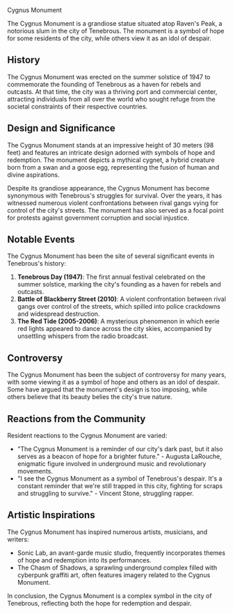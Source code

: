 Cygnus Monument

The Cygnus Monument is a grandiose statue situated atop Raven's Peak, a notorious slum in the city of Tenebrous. The monument is a symbol of hope for some residents of the city, while others view it as an idol of despair.

History
--------

The Cygnus Monument was erected on the summer solstice of 1947 to commemorate the founding of Tenebrous as a haven for rebels and outcasts. At that time, the city was a thriving port and commercial center, attracting individuals from all over the world who sought refuge from the societal constraints of their respective countries.

Design and Significance
---------------------

The Cygnus Monument stands at an impressive height of 30 meters (98 feet) and features an intricate design adorned with symbols of hope and redemption. The monument depicts a mythical cygnet, a hybrid creature born from a swan and a goose egg, representing the fusion of human and divine aspirations.

Despite its grandiose appearance, the Cygnus Monument has become synonymous with Tenebrous's struggles for survival. Over the years, it has witnessed numerous violent confrontations between rival gangs vying for control of the city's streets. The monument has also served as a focal point for protests against government corruption and social injustice.

Notable Events
----------------

The Cygnus Monument has been the site of several significant events in Tenebrous's history:

1. **Tenebrous Day (1947)**: The first annual festival celebrated on the summer solstice, marking the city's founding as a haven for rebels and outcasts.
2. **Battle of Blackberry Street (2010)**: A violent confrontation between rival gangs over control of the streets, which spilled into police crackdowns and widespread destruction.
3. **The Red Tide (2005-2006)**: A mysterious phenomenon in which eerie red lights appeared to dance across the city skies, accompanied by unsettling whispers from the radio broadcast.

Controversy
------------

The Cygnus Monument has been the subject of controversy for many years, with some viewing it as a symbol of hope and others as an idol of despair. Some have argued that the monument's design is too imposing, while others believe that its beauty belies the city's true nature.

Reactions from the Community
---------------------------

Resident reactions to the Cygnus Monument are varied:

* "The Cygnus Monument is a reminder of our city's dark past, but it also serves as a beacon of hope for a brighter future." - Augusta LaRouche, enigmatic figure involved in underground music and revolutionary movements.
* "I see the Cygnus Monument as a symbol of Tenebrous's despair. It's a constant reminder that we're still trapped in this city, fighting for scraps and struggling to survive." - Vincent Stone, struggling rapper.

Artistic Inspirations
----------------------

The Cygnus Monument has inspired numerous artists, musicians, and writers:

* Sonic Lab, an avant-garde music studio, frequently incorporates themes of hope and redemption into its performances.
* The Chasm of Shadows, a sprawling underground complex filled with cyberpunk graffiti art, often features imagery related to the Cygnus Monument.

In conclusion, the Cygnus Monument is a complex symbol in the city of Tenebrous, reflecting both the hope for redemption and despair.